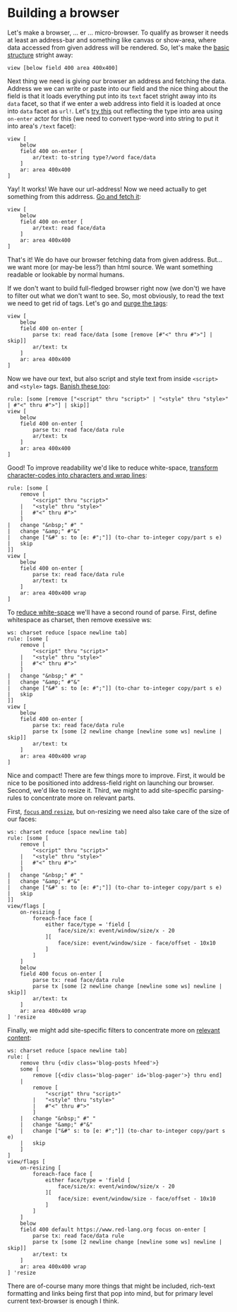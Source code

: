 # Building a browser

Let's make a browser, ... er ... micro-browser.
To qualify as browser it needs at least an address-bar and something like canvas or show-area, where data accessed from given address will be rendered.
So, let's make the [basic structure](text-browser1-a.red) stright away:
```
view [below field 400 area 400x400]
```
Next thing we need is giving our browser an address and fetching the data.
Address we we can write or paste into our field and the nice thing about the field is that it loads everything put into its `text` facet stright away into its `data` facet, so that if we enter a web address into field it is loaded at once into `data` facet as `url!`. Let's [try this](text-browser1-b.red) out reflecting the type into area using `on-enter` actor for this (we need to convert type-word into string to put it into area's `/text` facet):
```
view [
	below 
	field 400 on-enter [
		ar/text: to-string type?/word face/data
	] 
	ar: area 400x400
]
```
Yay! It works! We have our url-address!
Now we need actually to get something from this addrress. [Go and fetch it](text-browser1-c.red):
```
view [
	below 
	field 400 on-enter [
		ar/text: read face/data
	] 
	ar: area 400x400
]
```
That's it! We do have our browser fetching data from given address. But... we want more (or may-be less?) than html source. We want something readable or lookable by normal humans.

If we don't want to build full-fledged browser right now (we don't) we have to filter out what we don't want to see. So, most obviously, to read the text we need to get rid of tags. Let's go and [purge the tags](text-browser1-d.red):
```
view [
	below 
	field 400 on-enter [
		parse tx: read face/data [some [remove [#"<" thru #">"] | skip]]
		ar/text: tx
	] 
	ar: area 400x400
]
```
Now we have our text, but also script and style text from inside `<script>` and `<style>` tags. [Banish these too](text-browser1-e.red):
```
rule: [some [remove ["<script" thru "script>" | "<style" thru "style>" | #"<" thru #">"] | skip]]
view [
	below 
	field 400 on-enter [
		parse tx: read face/data rule
		ar/text: tx
	] 
	ar: area 400x400
]
```
Good! To improve readability we'd like to reduce white-space, [transform character-codes into characters and wrap lines](text-browser1-f.red):
```
rule: [some [
	remove [
		"<script" thru "script>" 
	| 	"<style" thru "style>" 
	| 	#"<" thru #">"
	] 
| 	change "&nbsp;" #" "
| 	change "&amp;" #"&"
| 	change ["&#" s: to [e: #";"]] (to-char to-integer copy/part s e) 
| 	skip
]]
view [
	below 
	field 400 on-enter [
		parse tx: read face/data rule
		ar/text: tx
	] 
	ar: area 400x400 wrap
]
```
To [reduce white-space](text-browser1-g.red) we'll have a second round of parse. First, define whitespace as charset, then remove exessive ws:
```
ws: charset reduce [space newline tab]
rule: [some [
	remove [
		"<script" thru "script>" 
	| 	"<style" thru "style>" 
	| 	#"<" thru #">"
	] 
| 	change "&nbsp;" #" "
| 	change "&amp;" #"&"
| 	change ["&#" s: to [e: #";"]] (to-char to-integer copy/part s e) 
| 	skip
]]
view [
	below 
	field 400 on-enter [
		parse tx: read face/data rule
		parse tx [some [2 newline change [newline some ws] newline | skip]]
		ar/text: tx
	] 
	ar: area 400x400 wrap
]
```
Nice and compact! There are few things more to improve. First, it would be nice to be positioned into address-field right on launching our browser. Second, we'd like to resize it. Third, we might to add site-specific parsing-rules to concentrate more on relevant parts.

First, [`focus` and `resize`](text-browser1-h.red), but on-resizing we need also take care of the size of our faces:
```
ws: charset reduce [space newline tab]
rule: [some [
	remove [
		"<script" thru "script>" 
	| 	"<style" thru "style>" 
	| 	#"<" thru #">"
	] 
| 	change "&nbsp;" #" "
| 	change "&amp;" #"&"
|	change ["&#" s: to [e: #";"]] (to-char to-integer copy/part s e) 
| 	skip
]]
view/flags [
	on-resizing [
		foreach-face face [
			either face/type = 'field [
				face/size/x: event/window/size/x - 20
			][
				face/size: event/window/size - face/offset - 10x10
			]
		]
	]
	below 
	field 400 focus on-enter [
		parse tx: read face/data rule
		parse tx [some [2 newline change [newline some ws] newline | skip]]
		ar/text: tx
	] 
	ar: area 400x400 wrap
] 'resize
```
Finally, we might add site-specific filters to concentrate more on [relevant content](text-browser1-i.red):
```
ws: charset reduce [space newline tab]
rule: [
	remove thru {<div class='blog-posts hfeed'>}
	some [
		remove [{<div class='blog-pager' id='blog-pager'>} thru end]
	|
		remove [
			"<script" thru "script>" 
		| 	"<style" thru "style>" 
		| 	#"<" thru #">"
		] 
	| 	change "&nbsp;" #" "
	| 	change "&amp;" #"&"
	|	change ["&#" s: to [e: #";"]] (to-char to-integer copy/part s e) 
	| 	skip
	]
]
view/flags [
	on-resizing [
		foreach-face face [
			either face/type = 'field [
				face/size/x: event/window/size/x - 20
			][
				face/size: event/window/size - face/offset - 10x10
			]
		]
	]
	below 
	field 400 default https://www.red-lang.org focus on-enter [
		parse tx: read face/data rule
		parse tx [some [2 newline change [newline some ws] newline | skip]]
		ar/text: tx
	] 
	ar: area 400x400 wrap
] 'resize
```

There are of-course many more things that might be included, rich-text formatting and links being first that pop into mind, but for primary level current text-browser is enough I think.
